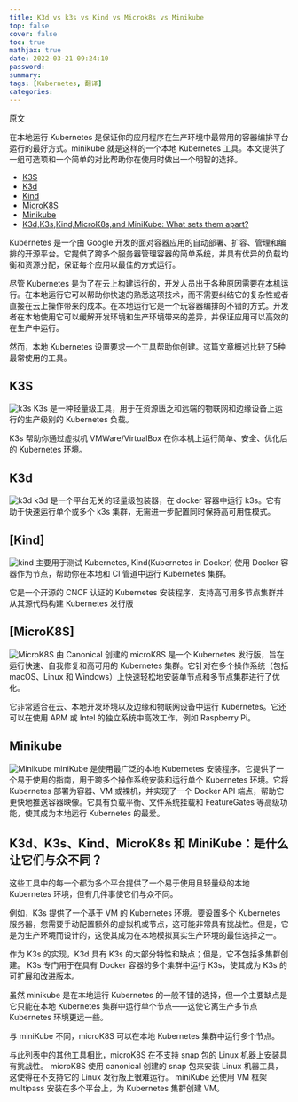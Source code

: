 ```yaml
---
title: K3d vs k3s vs Kind vs Microk8s vs Minikube
top: false
cover: false
toc: true
mathjax: true
date: 2022-03-21 09:24:10
password:
summary:
tags: [Kubernetes, 翻译]
categories:
---
```

[原文](https://thechief.io/c/editorial/k3d-vs-k3s-vs-kind-vs-microk8s-vs-minikube/)

在本地运行 Kubernetes 是保证你的应用程序在生产环境中最常用的容器编排平台运行的最好方式。minikube 就是这样的一个本地 Kubernetes 工具。本文提供了一组可选项和一个简单的对比帮助你在使用时做出一个明智的选择。

- [K3S](https://thechief.io/c/editorial/k3d-vs-k3s-vs-kind-vs-microk8s-vs-minikube/#K3S)
- [K3d](https://thechief.io/c/editorial/k3d-vs-k3s-vs-kind-vs-microk8s-vs-minikube/#K3d)
- [Kind](https://thechief.io/c/editorial/k3d-vs-k3s-vs-kind-vs-microk8s-vs-minikube/#Kind)
- [MicroK8S](https://thechief.io/c/editorial/k3d-vs-k3s-vs-kind-vs-microk8s-vs-minikube/#MicroK8S)
- [Minikube](https://thechief.io/c/editorial/k3d-vs-k3s-vs-kind-vs-microk8s-vs-minikube/#Minikube)
- [K3d,K3s,Kind,MicroK8s,and MiniKube: What sets them apart?](https://thechief.io/c/editorial/k3d-vs-k3s-vs-kind-vs-microk8s-vs-minikube/#K3d,_K3s,_Kind,_MicroK8s,_and_MiniKube:_What_sets_them_apart?)

Kubernetes 是一个由 Google 开发的面对容器应用的自动部署、扩容、管理和编排的开源平台。它提供了跨多个服务器管理容器的简单系统，并具有优异的负载均衡和资源分配，保证每个应用以最佳的方式运行。

尽管 Kubernetes 是为了在云上构建运行的，开发人员出于各种原因需要在本机运行。在本地运行它可以帮助你快速的熟悉这项技术，而不需要纠结它的复杂性或者直接在云上操作带来的成本。在本地运行它是一个玩容器编排的不错的方式。开发者在本地使用它可以缓解开发环境和生产环境带来的差异，并保证应用可以高效的在生产中运行。

然而，本地 Kubernetes 设置要求一个工具帮助你创建。这篇文章概述比较了5种最常使用的工具。

## K3S
![k3s](https://static.thechief.io/prod/images/image_e4sblgn.width-1024.format-webp-lossless.webp)
K3s 是一种轻量级工具，用于在资源匮乏和远端的物联网和边缘设备上运行的生产级别的 Kubernetes 负载。

K3s 帮助你通过虚拟机 VMWare/VirtualBox 在你本机上运行简单、安全、优化后的 Kubernetes 环境。

## K3d
![k3d](https://static.thechief.io/prod/images/image_1_Qcbhj6C.width-1024.format-webp-lossless.webp)
k3d 是一个平台无关的轻量级包装器，在 docker 容器中运行 k3s。它有助于快速运行单个或多个 k3s 集群，无需进一步配置同时保持高可用性模式。

## [Kind]
![kind](https://static.thechief.io/prod/images/image_2_OlK14k7.width-1024.format-webp-lossless.webp)
主要用于测试 Kubernetes, Kind(Kubernetes in Docker) 使用 Docker 容器作为节点，帮助你在本地和 CI 管道中运行 Kubernetes 集群。

它是一个开源的 CNCF 认证的 Kubernetes 安装程序，支持高可用多节点集群并从其源代码构建 Kubernetes 发行版

## [MicroK8S]
![MicroK8S](https://static.thechief.io/prod/images/image_3_AdNKIoS.width-1024.format-webp-lossless.webp)
由 Canonical 创建的 microK8S 是一个 Kubernetes 发行版，旨在运行快速、自我修复和高可用的 Kubernetes 集群。它针对在多个操作系统（包括 macOS、Linux 和 Windows）上快速轻松地安装单节点和多节点集群进行了优化。

它非常适合在云、本地开发环境以及边缘和物联网设备中运行 Kubernetes。它还可以在使用 ARM 或 Intel 的独立系统中高效工作，例如 Raspberry Pi。

## Minikube
![Minikube](https://static.thechief.io/prod/images/image_4_q65N6a7.width-1024.format-webp-lossless.webp?ref=thechiefio)
miniKube 是使用最广泛的本地 Kubernetes 安装程序。它提供了一个易于使用的指南，用于跨多个操作系统安装和运行单个 Kubernetes 环境。它将 Kubernetes 部署为容器、VM 或裸机，并实现了一个 Docker API 端点，帮助它更快地推送容器映像。它具有负载平衡、文件系统挂载和 FeatureGates 等高级功能，使其成为本地运行 Kubernetes 的最爱。

## K3d、K3s、Kind、MicroK8s 和 MiniKube：是什么让它们与众不同？
这些工具中的每一个都为多个平台提供了一个易于使用且轻量级的本地 Kubernetes 环境，但有几件事使它们与众不同。

例如，K3s 提供了一个基于 VM 的 Kubernetes 环境。要设置多个 Kubernetes 服务器，您需要手动配置额外的虚拟机或节点，这可能非常具有挑战性。但是，它是为生产环境而设计的，这使其成为在本地模拟真实生产环境的最佳选择之一。

作为 K3s 的实现，K3d 具有 K3s 的大部分特性和缺点；但是，它不包括多集群创建。 K3s 专门用于在具有 Docker 容器的多个集群中运行 K3s，使其成为 K3s 的可扩展和改进版本。

虽然 minikube 是在本地运行 Kubernetes 的一般不错的选择，但一个主要缺点是它只能在本地 Kubernetes 集群中运行单个节点——这使它离生产多节点 Kubernetes 环境更远一些。

与 miniKube 不同，microK8S 可以在本地 Kubernetes 集群中运行多个节点。

与此列表中的其他工具相比，microK8S 在不支持 snap 包的 Linux 机器上安装具有挑战性。 microK8S 使用 canonical 创建的 snap 包来安装 Linux 机器工具，这使得在不支持它的 Linux 发行版上很难运行。 miniKube 还使用 VM 框架 multipass 安装在多个平台上，为 Kubernetes 集群创建 VM。
